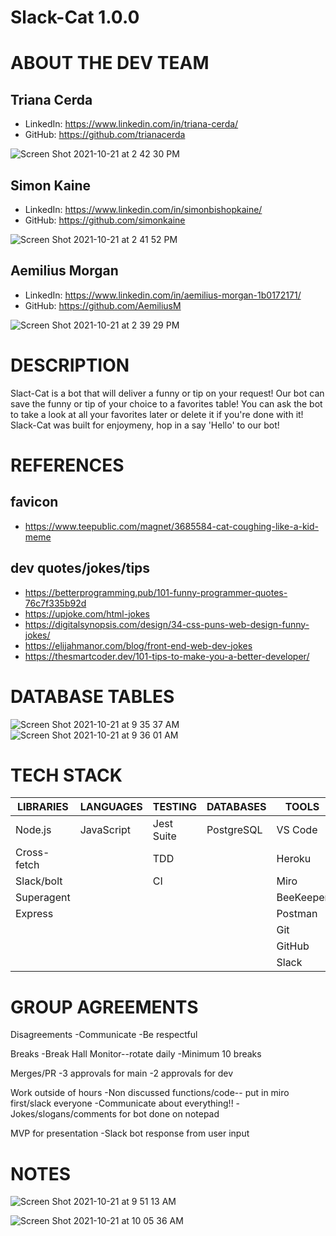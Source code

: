 
# Slack-Cat 1.0.0

# ABOUT THE DEV TEAM 
 ## Triana Cerda
 - LinkedIn: https://www.linkedin.com/in/triana-cerda/
 - GitHub: https://github.com/trianacerda


 ![Screen Shot 2021-10-21 at 2 42 30 PM](https://user-images.githubusercontent.com/80484840/138361106-80fbf4e2-bae1-4205-ae74-17ed733078dd.png)

 ## Simon Kaine
 - LinkedIn: https://www.linkedin.com/in/simonbishopkaine/
 - GitHub: https://github.com/simonkaine


![Screen Shot 2021-10-21 at 2 41 52 PM](https://user-images.githubusercontent.com/80484840/138361061-16b5087c-73bc-4a23-bae2-4918588bdf13.png)


 ## Aemilius Morgan
 - LinkedIn: https://www.linkedin.com/in/aemilius-morgan-1b0172171/
 - GitHub: https://github.com/AemiliusM


![Screen Shot 2021-10-21 at 2 39 29 PM](https://user-images.githubusercontent.com/80484840/138360760-25c51f72-32cf-4788-b0ab-0309619c8aa4.png)



# DESCRIPTION
Slact-Cat is a bot that will deliver a funny or tip on your request! Our bot can save the funny or tip of your choice to a favorites table! You can ask the bot to take a look at all your favorites later or delete it if you're done with it! Slack-Cat was built for enjoymeny, hop in a say 'Hello' to our bot!


# REFERENCES
## favicon
- https://www.teepublic.com/magnet/3685584-cat-coughing-like-a-kid-meme

## dev quotes/jokes/tips
- https://betterprogramming.pub/101-funny-programmer-quotes-76c7f335b92d
- https://upjoke.com/html-jokes
- https://digitalsynopsis.com/design/34-css-puns-web-design-funny-jokes/
- https://elijahmanor.com/blog/front-end-web-dev-jokes
- https://thesmartcoder.dev/101-tips-to-make-you-a-better-developer/



# DATABASE TABLES

![Screen Shot 2021-10-21 at 9 35 37 AM](https://user-images.githubusercontent.com/80484840/138320228-b17d591f-0c1d-4f84-a07a-24a966fcfdbe.png)
![Screen Shot 2021-10-21 at 9 36 01 AM](https://user-images.githubusercontent.com/80484840/138320239-903ac86f-cc76-4d62-80e5-178955760a99.png)


# TECH STACK

| LIBRARIES             | LANGUAGES  | TESTING    | DATABASES  | TOOLS          |
|-----------------------|------------|------------|------------|----------------|
| Node.js               | JavaScript | Jest Suite | PostgreSQL | VS Code        |
| Cross-fetch           |            | TDD        |            | Heroku         |
| Slack/bolt            |            | CI         |            | Miro           |
| Superagent            |            |            |            | BeeKeeper      |
| Express               |            |            |            | Postman        |
|                       |            |            |            | Git            |
|                       |            |            |            | GitHub         |
|                       |            |            |            | Slack          |

# GROUP AGREEMENTS
Disagreements
-Communicate
-Be respectful

Breaks
-Break Hall Monitor--rotate daily
-Minimum 10 breaks

Merges/PR
-3 approvals for main
-2 approvals for dev

Work outside of hours
-Non discussed functions/code-- put in miro first/slack everyone
-Communicate about everything!!
-Jokes/slogans/comments for bot done on notepad

MVP for presentation
-Slack bot response from user input


# NOTES

![Screen Shot 2021-10-21 at 9 51 13 AM](https://user-images.githubusercontent.com/80484840/138322368-61ee03ff-bd73-4f79-bced-16d995158329.png)

![Screen Shot 2021-10-21 at 10 05 36 AM](https://user-images.githubusercontent.com/80484840/138324549-bd563277-29f5-4b66-b9b0-f8b9c6a8545c.png)

